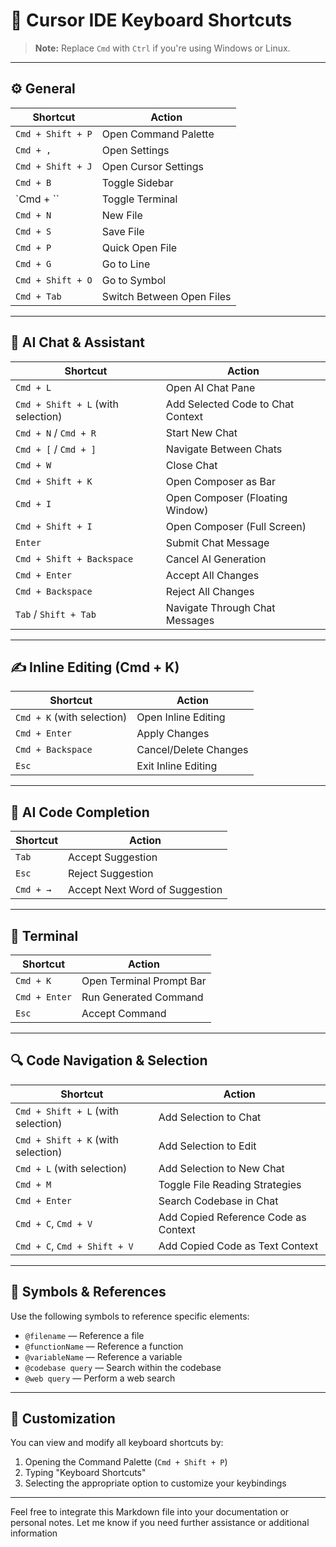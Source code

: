 # 🧠 Cursor IDE Keyboard Shortcuts

> **Note:** Replace `Cmd` with `Ctrl` if you're using Windows or Linux.

---

## ⚙️ General

| Shortcut             | Action                             |
|----------------------|------------------------------------|
| `Cmd + Shift + P`    | Open Command Palette               |
| `Cmd + ,`            | Open Settings                      |
| `Cmd + Shift + J`    | Open Cursor Settings               |
| `Cmd + B`            | Toggle Sidebar                     |
| `Cmd + \``           | Toggle Terminal                    |
| `Cmd + N`            | New File                           |
| `Cmd + S`            | Save File                          |
| `Cmd + P`            | Quick Open File                    |
| `Cmd + G`            | Go to Line                         |
| `Cmd + Shift + O`    | Go to Symbol                       |
| `Cmd + Tab`          | Switch Between Open Files          |

---

## 💬 AI Chat & Assistant

| Shortcut                         | Action                                              |
|----------------------------------|-----------------------------------------------------|
| `Cmd + L`                        | Open AI Chat Pane                                   |
| `Cmd + Shift + L` (with selection) | Add Selected Code to Chat Context                  |
| `Cmd + N` / `Cmd + R`            | Start New Chat                                      |
| `Cmd + [` / `Cmd + ]`            | Navigate Between Chats                              |
| `Cmd + W`                        | Close Chat                                          |
| `Cmd + Shift + K`                | Open Composer as Bar                                |
| `Cmd + I`                        | Open Composer (Floating Window)                     |
| `Cmd + Shift + I`                | Open Composer (Full Screen)                         |
| `Enter`                          | Submit Chat Message                                 |
| `Cmd + Shift + Backspace`        | Cancel AI Generation                                |
| `Cmd + Enter`                    | Accept All Changes                                  |
| `Cmd + Backspace`                | Reject All Changes                                  |
| `Tab` / `Shift + Tab`            | Navigate Through Chat Messages                      |

---

## ✍️ Inline Editing (Cmd + K)

| Shortcut                         | Action                                              |
|----------------------------------|-----------------------------------------------------|
| `Cmd + K` (with selection)       | Open Inline Editing                                 |
| `Cmd + Enter`                    | Apply Changes                                       |
| `Cmd + Backspace`                | Cancel/Delete Changes                               |
| `Esc`                            | Exit Inline Editing                                 |

---

## 🧠 AI Code Completion

| Shortcut             | Action                             |
|----------------------|------------------------------------|
| `Tab`                | Accept Suggestion                  |
| `Esc`                | Reject Suggestion                  |
| `Cmd + →`            | Accept Next Word of Suggestion     |

---

## 🧰 Terminal

| Shortcut             | Action                             |
|----------------------|------------------------------------|
| `Cmd + K`            | Open Terminal Prompt Bar           |
| `Cmd + Enter`        | Run Generated Command              |
| `Esc`                | Accept Command                     |

---

## 🔍 Code Navigation & Selection

| Shortcut                         | Action                                              |
|----------------------------------|-----------------------------------------------------|
| `Cmd + Shift + L` (with selection) | Add Selection to Chat                              |
| `Cmd + Shift + K` (with selection) | Add Selection to Edit                              |
| `Cmd + L` (with selection)       | Add Selection to New Chat                           |
| `Cmd + M`                        | Toggle File Reading Strategies                      |
| `Cmd + Enter`                    | Search Codebase in Chat                             |
| `Cmd + C`, `Cmd + V`             | Add Copied Reference Code as Context                |
| `Cmd + C`, `Cmd + Shift + V`     | Add Copied Code as Text Context                     |

---

## 🧭 Symbols & References

Use the following symbols to reference specific elements:

- `@filename` — Reference a file
- `@functionName` — Reference a function
- `@variableName` — Reference a variable
- `@codebase query` — Search within the codebase
- `@web query` — Perform a web search

---

## 🔧 Customization

You can view and modify all keyboard shortcuts by:

1. Opening the Command Palette (`Cmd + Shift + P`)
2. Typing "Keyboard Shortcuts"
3. Selecting the appropriate option to customize your keybindings

---

Feel free to integrate this Markdown file into your documentation or personal notes. Let me know if you need further assistance or additional information
